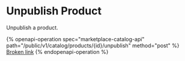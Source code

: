 # Unpublish Product

Unpublish a product.

{% openapi-operation spec="marketplace-catalog-api" path="/public/v1/catalog/products/{id}/unpublish" method="post" %}
[Broken link](broken-reference)
{% endopenapi-operation %}
